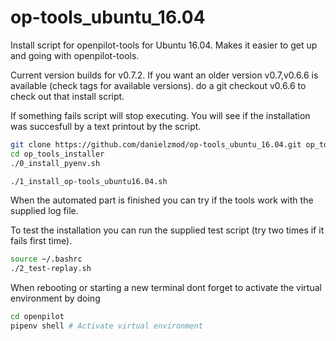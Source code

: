 # op-tools_ubuntu_16.04
Install script for openpilot-tools for Ubuntu 16.04.
Makes it easier to get up and going with openpilot-tools.

Current version builds for v0.7.2.
If you want an older version v0.7,v0.6.6 is available (check tags for available versions).
do a git checkout v0.6.6 to check out that install script.

If something fails script will stop executing.
You will see if the installation was succesfull by a text printout by the script.

```bash
git clone https://github.com/danielzmod/op-tools_ubuntu_16.04.git op_tools_installer
cd op_tools_installer
./0_install_pyenv.sh
```

```bash
./1_install_op-tools_ubuntu16.04.sh
```
When the automated part is finished you can try if the tools work with the supplied log file.

To test the installation you can run the supplied test script (try two times if it fails first time).
```bash
source ~/.bashrc
./2_test-replay.sh
```

When rebooting or starting a new terminal dont forget to activate the virtual environment by doing 
```bash
cd openpilot
pipenv shell # Activate virtual environment
```
